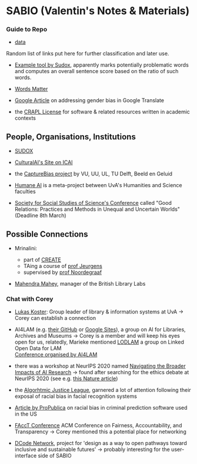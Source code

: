 # SABIO (Valentin's Notes & Materials)

### Guide to Repo

 - [data](/data)






Random list of links put here for further classification and later use.

- [Example tool by Sudox](https://share.sudox.nl/words-matter/), apparently marks potentially problematic words and computes an overall sentence score based on the ratio of such words.  

- [Words Matter](https://www.materialculture.nl/en/publications/words-matter)

- [Google Article](https://ai.googleblog.com/2020/04/a-scalable-approach-to-reducing-gender.html) on addressing gender bias in Google Translate

- the [CRAPL License](http://matt.might.net/articles/crapl/) for software & related resources written in academic contexts




## People, Organisations, Institutions


- [SUDOX](https://www.sudox.nl/)

- [CulturalAI's Site on ICAI](https://icai.ai/cultural-ai-lab/)

- the [CaptureBias project](https://capturebias.wordpress.com/) by VU, UU, UL, TU Delft, Beeld en Geluid

- [Humane AI](https://humane-ai.nl/) is a meta-project between UvA's Humanities and Science faculties

- [Society for Social Studies of Science's Conference](https://www.4sonline.org/meeting/call-for-submissions) called "Good Relations: Practices and Methods in Unequal and Uncertain Worlds" (Deadline 8th March)


## Possible Connections


- Mrinalini:
  - part of [CREATE](https://www.create.humanities.uva.nl/)
  - TAing a course of [prof Jeurgens](https://www.uva.nl/profiel/j/e/k.j.p.f.m.jeurgens/k.j.p.f.m.jeurgens.html)
  - supervised by [prof Noordegraaf](https://ahm.uva.nl/profile/n/o/j.j.noordegraaf/j.j.noordegraaf.html)

- [Mahendra Mahey](https://www.bl.uk/people/experts/mahendra-mahey), manager of the British Library Labs



### Chat with Corey

 - [Lukas Koster](https://www.uva.nl/profiel/k/o/l.koster/l.koster.html): Group leader of library & information systems at UvA -> Corey can establish a connection
 
 - AI4LAM (e.g. [their GitHub](https://github.com/AI4LAM) or [Google Sites](https://sites.google.com/view/ai4lam/working-groups?authuser=0)), a group on AI for Libraries, Archives and Museums -> Corey is a member and will keep his eyes open for us, relatedly, Marieke mentioned [LODLAM](https://lod-lam.net/) a group on Linked Open Data for LAM
 <br> [Conference organised by AI4LAM](https://library.stanford.edu/projects/fantastic-futures)
 
 - there was a workshop at NeurIPS 2020 named [Navigating the Broader Impacts of AI Research](https://nbiair.com/) -> found after searching for the ethics debate at NeurIPS 2020 (see e.g. [this Nature article](https://www.nature.com/articles/d41586-020-00160-y))
 
 - the [Algorhtmic Justice League](https://www.ajl.org/), garnered a lot of attention following their exposal of racial bias in facial recognition systems

 - [Article by ProPublica](https://www.propublica.org/article/machine-bias-risk-assessments-in-criminal-sentencing) on racial bias in criminal prediction software 
used in the US

 - [FAccT Conference](https://facctconference.org/) ACM Conference on Fairness, Accountability, and Transparency -> Corey mentioned this a potential place for networking

 - [DCode Network](https://www.dcode-network.eu/), project for 'design as a way to open pathways toward inclusive and sustainable futures' -> probably interesting for the user-interface side of SABIO 

